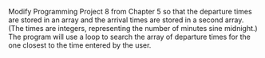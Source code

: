 Modify Programming Project 8 from Chapter 5 so that the departure times are stored in an array and the arrival times are stored in a second array. (The times are integers, representing the number of minutes sine midnight.) The program will use a loop to search the array of departure times for the one closest to the time entered by the user.